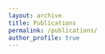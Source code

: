 ```yaml
---
layout: archive
title: Publications
permalink: /publications/
author_profile: true
---
```


<style type="text/css" rel="stylesheet"> #bibbase_header a[onclick="groupby('downloads')"] { display: none; } #group_article div.bibbase_group i+span { display: none; } #group_inproceedings div.bibbase_group i+span { display: none; } #group_mastersthesis div.bibbase_group i+span { display: none; } #group_phdthesis div.bibbase_group i+span { display: none; } #group_techreport div.bibbase_group i+span { display: none; } #group_unpublished div.bibbase_group i+span { display: none; } #group_incollection div.bibbase_group i+span { display: none; } #group_article div.bibbase_group i:after { content: " Journal Articles" } #group_inproceedings div.bibbase_group i:after { content: " Conference Papers" } #group_mastersthesis div.bibbase_group i:after { content: " Master's Thesis" } #group_phdthesis div.bibbase_group i:after { content: " PhD Thesis" } #group_techreport div.bibbase_group i:after { content: " Technical Report" } #group_unpublished div.bibbase_group i:after { content: " Unpublished" } #group_incollection div.bibbase_group i:after { content: " In Collection" } </style> <title>Publications - Haoran Yang</title> <script src="https://bibbase.org/show?bib=https%3A%2F%2Fbibbase.org%2Fnetwork%2Ffiles%2FtFQXCqxP8RTybuXcd&noBootstrap=1&jsonp=1"></script>


<script type="text/javascript"> var sc_project=10604826; var sc_invisible=1; var sc_security="10996eea"; var scJsHost = (("https:" == document.location.protocol) ? "https://secure." : "http://www."); document.write(""); </script>




 
